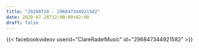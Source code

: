 ```yaml
---
title: "20200728 - 296847344921582"
date: 2020-07-28T12:00:00+02:00
draft: false
---
```


{{< facebookvideov userid="ClareRadelMusic" id="296847344921582" >}}